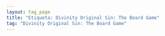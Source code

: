 ```yaml
---
layout: tag_page
title: "Etiqueta: Divinity Original Sin: The Board Game"
tag: "Divinity Original Sin: The Board Game"
---
```


